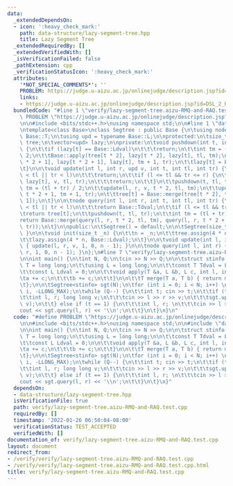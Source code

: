```yaml
---
data:
  _extendedDependsOn:
  - icon: ':heavy_check_mark:'
    path: data-structure/lazy-segment-tree.hpp
    title: Lazy Segment Tree
  _extendedRequiredBy: []
  _extendedVerifiedWith: []
  _isVerificationFailed: false
  _pathExtension: cpp
  _verificationStatusIcon: ':heavy_check_mark:'
  attributes:
    '*NOT_SPECIAL_COMMENTS*': ''
    PROBLEM: https://judge.u-aizu.ac.jp/onlinejudge/description.jsp?id=DSL_2_H
    links:
    - https://judge.u-aizu.ac.jp/onlinejudge/description.jsp?id=DSL_2_H
  bundledCode: "#line 1 \"verify/lazy-segment-tree.aizu-RMQ-and-RAQ.test.cpp\"\n#define\
    \ PROBLEM \"https://judge.u-aizu.ac.jp/onlinejudge/description.jsp?id=DSL_2_H\"\
    \n\n#include <bits/stdc++.h>\nusing namespace std;\n\n#line 1 \"data-structure/lazy-segment-tree.hpp\"\
    \ntemplate<class Base>\nclass Segtree : public Base {\n\tusing node = typename\
    \ Base::T;\n\tusing upd = typename Base::L;\n\nprotected:\n\tsize_t n;\n\tvector<node>\
    \ tree;\n\tvector<upd> lazy;\n\nprivate:\n\tvoid pushdown(int t, int tl, int tr)\
    \ {\n\t\tif (lazy[t] == Base::Ldval)\n\t\t\treturn;\n\t\tint tm = (tl + tr) /\
    \ 2;\n\t\tBase::apply(tree[t * 2], lazy[t * 2], lazy[t], tl, tm);\n\t\tBase::apply(tree[t\
    \ * 2 + 1], lazy[t * 2 + 1], lazy[t], tm + 1, tr);\n\t\tlazy[t] = Base::Ldval;\n\
    \t}\n\n\tvoid update(int l, int r, upd v, int t, int tl, int tr) {\n\t\tif (r\
    \ < tl || tr < l)\n\t\t\treturn;\n\t\tif (l <= tl && tr <= r) {\n\t\t\tBase::apply(tree[t],\
    \ lazy[t], v, tl, tr);\n\t\t\treturn;\n\t\t}\n\t\tpushdown(t, tl, tr);\n\t\tint\
    \ tm = (tl + tr) / 2;\n\t\tupdate(l, r, v, t * 2, tl, tm);\n\t\tupdate(l, r, v,\
    \ t * 2 + 1, tm + 1, tr);\n\t\ttree[t] = Base::merge(tree[t * 2], tree[t * 2 +\
    \ 1]);\n\t}\n\n\tnode query(int l, int r, int t, int tl, int tr) {\n\t\tif (r\
    \ < tl || tr < l)\n\t\t\treturn Base::Tdval;\n\t\tif (l <= tl && tr <= r)\n\t\t\
    \treturn tree[t];\n\t\tpushdown(t, tl, tr);\n\t\tint tm = (tl + tr) / 2;\n\t\t\
    return Base::merge(query(l, r, t * 2, tl, tm), query(l, r, t * 2 + 1, tm + 1,\
    \ tr));\n\t}\n\npublic:\n\tSegtree() = default;\n\n\tSegtree(size_t _n) { init(_n);\
    \ }\n\n\tvoid init(size_t _n) {\n\t\tn = _n;\n\t\ttree.assign(4 * n, Base::Tdval);\n\
    \t\tlazy.assign(4 * n, Base::Ldval);\n\t}\n\n\tvoid update(int l, int r, upd v)\
    \ { update(l, r, v, 1, 0, n - 1); }\n\n\tnode query(int l, int r) { return query(l,\
    \ r, 1, 0, n - 1); }\n};\n#line 7 \"verify/lazy-segment-tree.aizu-RMQ-and-RAQ.test.cpp\"\
    \n\nint main() {\n\tint N, Q;\n\tcin >> N >> Q;\n\n\tstruct stinfo {\n\t\tusing\
    \ T = long long;\n\t\tusing L = long long;\n\n\t\tconst T Tdval = LLONG_MAX;\n\
    \t\tconst L Ldval = 0;\n\n\t\tvoid apply(T &a, L &b, L c, int l, int r) {\n\t\t\
    \ta += c;\n\t\t\tb += c;\n\t\t}\n\n\t\tT merge(T a, T b) { return min(a, b); }\n\
    \t};\n\n\tSegtree<stinfo> sgt(N);\n\tfor (int i = 0; i < N; i++) \n\t\tsgt.update(i,\
    \ i, -LLONG_MAX);\n\twhile (Q--) {\n\t\tint t; cin >> t;\n\t\tif (t == 0) {\n\t\
    \t\tint l, r; long long v;\n\t\t\tcin >> l >> r >> v;\n\t\t\tsgt.update(l, r,\
    \ v);\n\t\t} else if (t == 1) {\n\t\t\tint l, r; \n\t\t\tcin >> l >> r;\n\t\t\t\
    cout << sgt.query(l, r) << '\\n';\n\t\t}\n\t}\n}\n"
  code: "#define PROBLEM \"https://judge.u-aizu.ac.jp/onlinejudge/description.jsp?id=DSL_2_H\"\
    \n\n#include <bits/stdc++.h>\nusing namespace std;\n\n#include \"data-structure/lazy-segment-tree.hpp\"\
    \n\nint main() {\n\tint N, Q;\n\tcin >> N >> Q;\n\n\tstruct stinfo {\n\t\tusing\
    \ T = long long;\n\t\tusing L = long long;\n\n\t\tconst T Tdval = LLONG_MAX;\n\
    \t\tconst L Ldval = 0;\n\n\t\tvoid apply(T &a, L &b, L c, int l, int r) {\n\t\t\
    \ta += c;\n\t\t\tb += c;\n\t\t}\n\n\t\tT merge(T a, T b) { return min(a, b); }\n\
    \t};\n\n\tSegtree<stinfo> sgt(N);\n\tfor (int i = 0; i < N; i++) \n\t\tsgt.update(i,\
    \ i, -LLONG_MAX);\n\twhile (Q--) {\n\t\tint t; cin >> t;\n\t\tif (t == 0) {\n\t\
    \t\tint l, r; long long v;\n\t\t\tcin >> l >> r >> v;\n\t\t\tsgt.update(l, r,\
    \ v);\n\t\t} else if (t == 1) {\n\t\t\tint l, r; \n\t\t\tcin >> l >> r;\n\t\t\t\
    cout << sgt.query(l, r) << '\\n';\n\t\t}\n\t}\n}"
  dependsOn:
  - data-structure/lazy-segment-tree.hpp
  isVerificationFile: true
  path: verify/lazy-segment-tree.aizu-RMQ-and-RAQ.test.cpp
  requiredBy: []
  timestamp: '2022-01-26 06:50:04-08:00'
  verificationStatus: TEST_ACCEPTED
  verifiedWith: []
documentation_of: verify/lazy-segment-tree.aizu-RMQ-and-RAQ.test.cpp
layout: document
redirect_from:
- /verify/verify/lazy-segment-tree.aizu-RMQ-and-RAQ.test.cpp
- /verify/verify/lazy-segment-tree.aizu-RMQ-and-RAQ.test.cpp.html
title: verify/lazy-segment-tree.aizu-RMQ-and-RAQ.test.cpp
---
```

